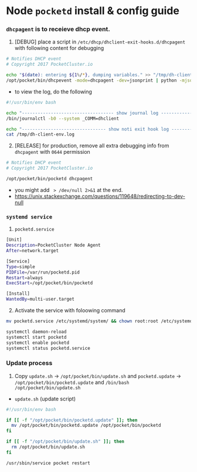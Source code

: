 # Node `pocketd` install & config guide

### `dhcpagent` is to receieve dhcp event.

1. [DEBUG] place a script in `/etc/dhcp/dhclient-exit-hooks.d/dhcpagent` with following content for debugging

  ```sh
  # Notifies DHCP event
  # Copyright 2017 PocketCluster.io

  echo "$(date): entering ${1%/*}, dumping variables." >> "/tmp/dh-client-env.log"
  /opt/pocket/bin/dhcpevent -mode=dhcpagent -dev=jsonprint | python -mjson.tool >>  "/tmp/dh-client-env.log"
  ```
  - to view the log, do the following

  ```sh
  #!/usr/bin/env bash

  echo "----------------------------------- show journal log ------------------------------------"
  /bin/journalctl -b0 --system _COMM=dhclient

  echo "-------------------------------- show noti exit hook log --------------------------------"
  cat /tmp/dh-client-env.log
  ```
2. [RELEASE] for production, remove all extra debugging info from `dhcpagent` with `0644` permission

  ```sh
  # Notifies DHCP event
  # Copyright 2017 PocketCluster.io

  /opt/pocket/bin/pocketd dhcpagent
  ```
  - you might add ` > /dev/null 2>&1` at the end.
  - <https://unix.stackexchange.com/questions/119648/redirecting-to-dev-null>

### `systemd service`

1. `pocketd.service`

  ```sh
  [Unit]
  Description=PocketCluster Node Agent
  After=network.target
  
  [Service]
  Type=simple
  PIDFile=/var/run/pocketd.pid
  Restart=always
  ExecStart=/opt/pocket/bin/pocketd
  
  [Install]
  WantedBy=multi-user.target
  ```
2. Activate the service with foloowing command

  ```sh
  mv pocketd.service /etc/systemd/system/ && chown root:root /etc/systemd/system/pocketd.service
  
  systemctl daemon-reload
  systemctl start pocketd
  systemctl enable pocketd
  systemctl status pocketd.service
  ```

### Update process

1. Copy `update.sh` -> `/opt/pocket/bin/update.sh` and `pocketd.update` -> `/opt/pocket/bin/pocketd.update` and `/bin/bash /opt/pocket/bin/update.sh`

  - `update.sh` (update script)

  ```sh
  #!/usr/bin/env bash

  if [[ -f "/opt/pocket/bin/pocketd.update" ]]; then
    mv /opt/pocket/bin/pocketd.update /opt/pocket/bin/pocketd
  fi

  if [[ -f "/opt/pocket/bin/update.sh" ]]; then
    rm /opt/pocket/bin/update.sh
  fi

  /usr/sbin/service pocket restart
  ```
